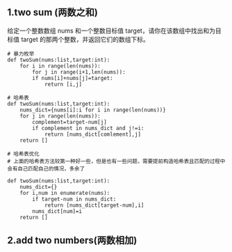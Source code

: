 ## 1.two sum (两数之和)

给定一个整数数组 nums 和一个整数目标值 target，请你在该数组中找出和为目标值 target 的那两个整数，并返回它们的数组下标。

```
# 暴力枚举
def twoSum(nums:list,target:int):
    for i in range(len(nums)):
        for j in range(i+1,len(nums)):
        if nums[i]+nums[j]=target:
            return [i,j]
```

```
# 哈希表
def twoSum(nums:list,target:int):
    nums_dict={nums[i]:i for i in range(len(nums))}
    for j in range(len(nums)):
        complement=target-num[j]
        if complement in nums_dict and j!=i:
            return [nums_dict[comlement],j]
    return []
```

```
# 哈希表优化
# 上面的哈希表方法较第一种好一些，但是也有一些问题，需要提前构造哈希表且匹配的过程中会有自己匹配自己的情况，多余了

def twoSum(nums:list,target:int):
    nums_dict={}
    for i,num in enumerate(nums):
        if target-num in nums_dict:
            return [nums_dict[target-num],i]
        nums_dict[num]=i
    return []
```

## 2.add two numbers(两数相加)
